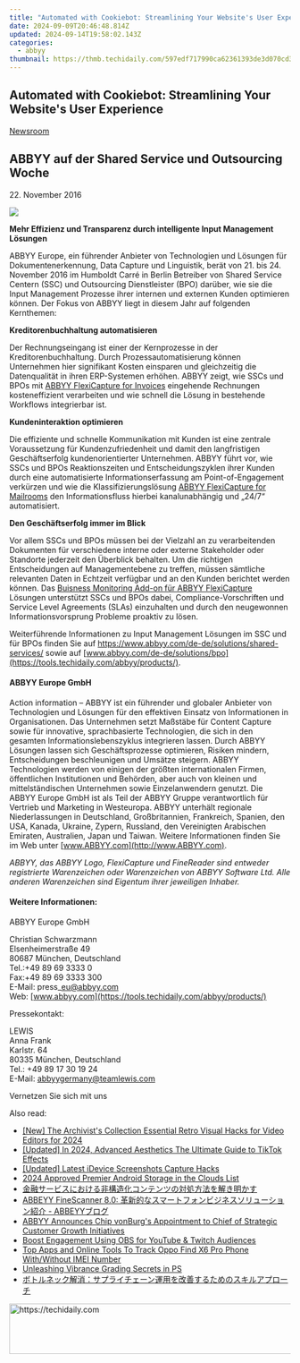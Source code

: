 ```yaml
---
title: "Automated with Cookiebot: Streamlining Your Website's User Experience"
date: 2024-09-09T20:46:48.814Z
updated: 2024-09-14T19:58:02.143Z
categories:
  - abbyy
thumbnail: https://thmb.techidaily.com/597edf717990ca62361393de3d070cd39e4e090d77618c1c86673588d21031a3.jpeg
---
```


## Automated with Cookiebot: Streamlining Your Website's User Experience

[Newsroom](https://tools.techidaily.com/abbyy/products/)

## ABBYY auf der Shared Service und Outsourcing Woche

22\. November 2016

![](https://content.abbyy.com/-/media/project/abbyy/abbyy/branchtemplates/shutterstock_1272462163_1296-x-729.jpg?h=729&iar=0&w=1296)

**Mehr Effizienz und Transparenz durch intelligente Input Management Lösungen**

ABBYY Europe, ein führender Anbieter von Technologien und Lösungen für Dokumentenerkennung, Data Capture und Linguistik, berät von 21\. bis 24\. November 2016 im Humboldt Carré in Berlin Betreiber von Shared Service Centern (SSC) und Outsourcing Dienstleister (BPO) darüber, wie sie die Input Management Prozesse ihrer internen und externen Kunden optimieren können. Der Fokus von ABBYY liegt in diesem Jahr auf folgenden Kernthemen:  
  
**Kreditorenbuchhaltung automatisieren**

Der Rechnungseingang ist einer der Kernprozesse in der Kreditorenbuchhaltung. Durch Prozessautomatisierung können Unternehmen hier signifikant Kosten einsparen und gleichzeitig die Datenqualität in ihren ERP-Systemen erhöhen. ABBYY zeigt, wie SSCs und BPOs mit [ABBYY FlexiCapture for Invoices](https://tools.techidaily.com/abbyy/products/) eingehende Rechnungen kosteneffizient verarbeiten und wie schnell die Lösung in bestehende Workflows integrierbar ist.  
  
**Kundeninteraktion optimieren**

Die effiziente und schnelle Kommunikation mit Kunden ist eine zentrale Voraussetzung für Kundenzufriedenheit und damit den langfristigen Geschäftserfolg kundenorientierter Unternehmen. ABBYY führt vor, wie SSCs und BPOs Reaktionszeiten und Entscheidungszyklen ihrer Kunden durch eine automatisierte Informationserfassung am Point-of-Engagement verkürzen und wie die Klassifizierungslösung [ABBYY FlexiCapture for Mailrooms](https://tools.techidaily.com/abbyy/products/) den Informationsfluss hierbei kanalunabhängig und „24/7“ automatisiert.  
  
**Den Geschäftserfolg immer im Blick**

Vor allem SSCs und BPOs müssen bei der Vielzahl an zu verarbeitenden Dokumenten für verschiedene interne oder externe Stakeholder oder Standorte jederzeit den Überblick behalten. Um die richtigen Entscheidungen auf Managementebene zu treffen, müssen sämtliche relevanten Daten in Echtzeit verfügbar und an den Kunden berichtet werden können. Das [Buisness Monitoring Add-on für ABBYY FlexiCapture](https://tools.techidaily.com/abbyy/products/) Lösungen unterstützt SSCs und BPOs dabei, Compliance-Vorschriften und Service Level Agreements (SLAs) einzuhalten und durch den neugewonnen Informationsvorsprung Probleme proaktiv zu lösen.

Weiterführende Informationen zu Input Management Lösungen im SSC und für BPOs finden Sie auf <https://www.abbyy.com/de-de/solutions/shared-services/> sowie auf [www.abbyy.com/de-de/solutions/bpo](https://tools.techidaily.com/abbyy/products/).  
  
#### ABBYY Europe GmbH

Action information – ABBYY ist ein führender und globaler Anbieter von Technologien und Lösungen für den effektiven Einsatz von Informationen in Organisationen. Das Unternehmen setzt Maßstäbe für Content Capture sowie für innovative, sprachbasierte Technologien, die sich in den gesamten Informationslebenszyklus integrieren lassen. Durch ABBYY Lösungen lassen sich Geschäftsprozesse optimieren, Risiken mindern, Entscheidungen beschleunigen und Umsätze steigern. ABBYY Technologien werden von einigen der größten internationalen Firmen, öffentlichen Institutionen und Behörden, aber auch von kleinen und mittelständischen Unternehmen sowie Einzelanwendern genutzt. Die ABBYY Europe GmbH ist als Teil der ABBYY Gruppe verantwortlich für Vertrieb und Marketing in Westeuropa. ABBYY unterhält regionale Niederlassungen in Deutschland, Großbritannien, Frankreich, Spanien, den USA, Kanada, Ukraine, Zypern, Russland, den Vereinigten Arabischen Emiraten, Australien, Japan und Taiwan. Weitere Informationen finden Sie im Web unter [www.ABBYY.com](http://www.ABBYY.com).

_ABBYY, das ABBYY Logo, FlexiCapture und FineReader sind entweder registrierte Warenzeichen oder Warenzeichen von ABBYY Software Ltd. Alle anderen Warenzeichen sind Eigentum ihrer jeweiligen Inhaber._ 

#### Weitere Informationen:

ABBYY Europe GmbH

Christian Schwarzmann  
Elsenheimerstraße 49   
80687 München, Deutschland  
Tel.:+49 89 69 3333 0  
Fax:+49 89 69 3333 300  
E-Mail: press\_eu@abbyy.com  
Web: [www.abbyy.com](https://tools.techidaily.com/abbyy/products/)

  
Pressekontakt:

LEWIS  
Anna Frank  
Karlstr. 64  
80335 München, Deutschland  
Tel.: +49 89 17 30 19 24  
E-Mail: [abbyygermany@teamlewis.com](https://tools.techidaily.com/abbyy/products/)

Vernetzen Sie sich mit uns

<ins class="adsbygoogle"
     style="display:block"
     data-ad-format="autorelaxed"
     data-ad-client="ca-pub-7571918770474297"
     data-ad-slot="1223367746"></ins>

<ins class="adsbygoogle"
     style="display:block"
     data-ad-client="ca-pub-7571918770474297"
     data-ad-slot="8358498916"
     data-ad-format="auto"
     data-full-width-responsive="true"></ins>

<span class="atpl-alsoreadstyle">Also read:</span>
<div><ul>
<li><a href="https://article-posts.techidaily.com/new-the-archivists-collection-essential-retro-visual-hacks-for-video-editors-for-2024/"><u>[New] The Archivist's Collection Essential Retro Visual Hacks for Video Editors for 2024</u></a></li>
<li><a href="https://article-helps.techidaily.com/updated-in-2024-advanced-aesthetics-the-ultimate-guide-to-tiktok-effects/"><u>[Updated] In 2024, Advanced Aesthetics The Ultimate Guide to TikTok Effects</u></a></li>
<li><a href="https://digital-screen-recording.techidaily.com/updated-latest-idevice-screenshots-capture-hacks/"><u>[Updated] Latest iDevice Screenshots Capture Hacks</u></a></li>
<li><a href="https://extra-skills.techidaily.com/2024-approved-premier-android-storage-in-the-clouds-list/"><u>2024 Approved Premier Android Storage in the Clouds List</u></a></li>
<li><a href="https://discover-advanced.techidaily.com/6yer6j6n44k144o844ot44k544gr44gk44gr44kl6z2e5qel6ycg5yyw44kz44oz44og44oz44oe44gu5aplusplus5yem5pa55rov44ks6kej44gn5pio44gl44gz/"><u>金融サービスにおける非構造化コンテンツの対処方法を解き明かす</u></a></li>
<li><a href="https://discover-advanced.techidaily.com/abbeyy-finescanner-80-abbeyy/"><u>ABBEYY FineScanner 8.0: 革新的なスマートフォンビジネスソリューション紹介 - ABBEYYブログ</u></a></li>
<li><a href="https://discover-advanced.techidaily.com/abbyy-announces-chip-vonburgs-appointment-to-chief-of-strategic-customer-growth-initiatives/"><u>ABBYY Announces Chip vonBurg's Appointment to Chief of Strategic Customer Growth Initiatives</u></a></li>
<li><a href="https://remote-screen-capture.techidaily.com/boost-engagement-using-obs-for-youtube-and-twitch-audiences/"><u>Boost Engagement Using OBS for YouTube & Twitch Audiences</u></a></li>
<li><a href="https://easy-unlock-android.techidaily.com/top-apps-and-online-tools-to-track-oppo-find-x6-pro-phone-withwithout-imei-number-by-drfone-android/"><u>Top Apps and Online Tools To Track Oppo Find X6 Pro Phone With/Without IMEI Number</u></a></li>
<li><a href="https://extra-tips.techidaily.com/unleashing-vibrance-grading-secrets-in-ps/"><u>Unleashing Vibrance Grading Secrets in PS</u></a></li>
<li><a href="https://discover-advanced.techidaily.com/44oc44oi44or44on44od44kv6kej5rai77ya44k144ox44op44kk44ob44kn44o844oz6ygl55so44ks5ps55zae44gz44kl44gf44kb44gu44k544kt44or44ki44ox44ot44o844ob/"><u>ボトルネック解消：サプライチェーン運用を改善するためのスキルアプローチ</u></a></li>
</ul></div>

<!-- affiliate ads begin -->
<a href="https://ephamedtechinc.pxf.io/c/5597632/2137228/26400" target="_top" id="2137228">
  <img src="//a.impactradius-go.com/display-ad/26400-2137228" border="0" alt="https://techidaily.com" width="728" height="90"/>
</a>
<img height="0" width="0" src="https://ephamedtechinc.pxf.io/i/5597632/2137228/26400" style="position:absolute;visibility:hidden;" border="0" />
<!-- affiliate ads end -->

